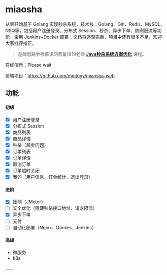 # miaosha

从零开始基于 Golang 实现秒杀系统，技术栈：Golang、Gin、Redis、MySQL、NSQ等，包括用户注册登录、分布式 Session、秒杀、异步下单、防刷限流等功能，采用 Jenkins+Docker 部署；文档将逐渐完善，项目中还有很多不足，欢迎大家批评指正。

> 基础思路参考慕课网若鱼1919老师 **[Java秒杀系统方案优化](https://coding.imooc.com/class/168.html)** 课程。

在线演示：Please wait

前端项目：https://github.com/mmtony/miaosha-web

## 功能

#### 初级

- [x] 用户注册登录
- [x] 分布式 Session
- [x] 商品列表
- [x] 商品详情
- [x] 秒杀（超卖问题）
- [x] 订单列表
- [x] 订单详情
- [x] 取消订单
- [x] 订单超时关闭
- [x] 我的（用户信息、订单统计、退出登录）

#### 进阶

- [x] 压测（JMeter）
- [ ] 安全优化（隐藏秒杀接口地址、请求限流）
- [x] 异步下单
- [ ] 支付
- [ ] 自动化部署（Nginx、Docker、Jenkins）

#### 高级

- 微服务
- k8s

......

